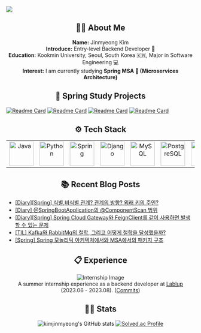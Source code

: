 <img src="https://capsule-render.vercel.app/api?type=waving&color=0:ff577f,100:7d8ef8&height=150&section=header" />

<h2 align="center">🧑‍💻 About Me</h2>

<p align="center">
  <strong>Name:</strong> Jinmyeong Kim<br>
  <strong>Introduce:</strong> Entry-level Backend Developer 🐣 <br>
  <strong>Education:</strong> Kookmin University, Seoul, South Korea 🇰🇷, Major in Software Engineering 💻 <br>
  <strong>Interest:</strong> I am currently studying <strong>Spring MSA 🍃 (Microservices Architecture)</strong>
</p>

<h2 align="center">🍃 Spring Study Projects</h2>

[![Readme Card](https://github-readme-stats.vercel.app/api/pin/?username=kimjinmyeong&repo=the-survey-revision&theme=dark)](https://github.com/kimjinmyeong/the-survey-revision)
[![Readme Card](https://github-readme-stats.vercel.app/api/pin/?username=kimjinmyeong&repo=spring-cloud-product-service&theme=dark
)](https://github.com/kimjinmyeong/spring-cloud-product-service)
[![Readme Card](https://github-readme-stats.vercel.app/api/pin/?username=kimjinmyeong&repo=spring-security-session-auth&theme=dark)](https://github.com/kimjinmyeong/spring-security-session-auth)
[![Readme Card](https://github-readme-stats.vercel.app/api/pin/?username=kimjinmyeong&repo=spring-simple-product-search&theme=dark)](https://github.com/kimjinmyeong/spring-simple-product-search)

<h2 align="center">⚙️ Tech Stack</h2>

<table align="center">
  <tr>
    <td align="center">
      <a href="https://skillicons.dev">
        <img src="https://skillicons.dev/icons?i=java" alt="Java" width="65" height="65" />
      </a>
    </td>
    <td align="center">
      <a href="https://skillicons.dev">
        <img src="https://skillicons.dev/icons?i=python" alt="Python" width="65" height="65" />
      </a>
    </td>
    <td align="center">
      <a href="https://skillicons.dev">
        <img src="https://skillicons.dev/icons?i=spring" alt="Spring" width="65" height="65" />
      </a>
    </td>
    <td align="center">
      <a href="https://skillicons.dev">
        <img src="https://skillicons.dev/icons?i=django" alt="Django" width="65" height="65" />
      </a>
    </td>
    <td align="center">
      <a href="https://skillicons.dev">
        <img src="https://skillicons.dev/icons?i=mysql" alt="MySQL" width="65" height="65" />
      </a>
    </td>
    <td align="center">
      <a href="https://skillicons.dev">
        <img src="https://skillicons.dev/icons?i=postgres" alt="PostgreSQL" width="65" height="65" />
      </a>
    </td>
    <td align="center">
      <a href="https://skillicons.dev">
        <img src="https://skillicons.dev/icons?i=redis" alt="Redis" width="65" height="65" />
      </a>
    </td>
    <td align="center">
      <a href="https://skillicons.dev">
        <img src="https://skillicons.dev/icons?i=docker" alt="Docker" width="65" height="65" />
      </a>
    </td>
    <td align="center">
      <a href="https://skillicons.dev">
        <img src="https://skillicons.dev/icons?i=aws" alt="AWS" width="65" height="65" />
      </a>
    </td>
  </tr>
</table>

<h2 align="center">📚 Recent Blog Posts </h2>

<!-- BLOG-POST-LIST:START -->
- [[Diary][Spring] 식별,비식별 관계? 관계의 방향? 외래 키의 주인?](https://bezzang2.tistory.com/222)
- [[Diary] @SpringBootApplication의 @ComponentScan 범위](https://bezzang2.tistory.com/221)
- [[Diary][Spring] Spring Cloud Gateway와 FeignClient를 같이 사용하면 발생할 수 있는 문제](https://bezzang2.tistory.com/220)
- [[TIL] Kafka와 RabbitMq의 철학, 그리고 어떻게 철학을 달성했을까?](https://bezzang2.tistory.com/219)
- [[Spring] Spring 모놀리틱 아키텍처에서와 MSA에서의 패키지 구조](https://bezzang2.tistory.com/217)
<!-- BLOG-POST-LIST:END -->

<h2 align="center">📋 Experience</h2>

<p align="center">
  <img src="https://github.com/user-attachments/assets/c8148767-fd56-48dd-b572-553270fc0a0f" alt="Internship Image"><br>
  A summer internship experience as a backend developer at <a href="https://github.com/lablup">Lablup</a> (2023.06 - 2023.08). 
  (<a href="https://github.com/lablup/backend.ai/commits?author=kimjinmyeong">Commits</a>)
</p>

<h2 align="center">🏃‍➡️ Stats</h2>
<p align="center">
  <img src="https://github-readme-stats.vercel.app/api?username=kimjinmyeong&show_icons=true&theme=ambient_gradient" alt="kimjinmyeong's GitHub stats">
  <a href="https://solved.ac/kjmdkdlel/"><img src="http://mazassumnida.wtf/api/v2/generate_badge?boj=kjmdkdlel" alt="Solved.ac Profile"></a>
</p>



